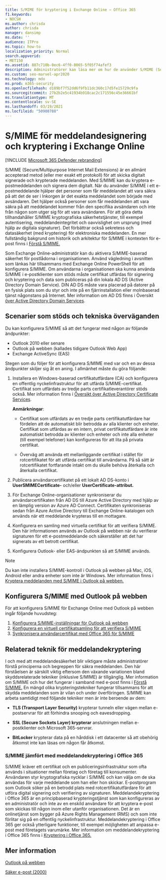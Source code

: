 ```yaml
---
title: S/MIME för kryptering i Exchange Online – Office 365
f1.keywords:
- NOCSH
ms.author: chrisda
author: chrisda
manager: dansimp
ms.date: ''
audience: ITPro
ms.topic: how-to
localization_priority: Normal
search.appverid:
- MET150
ms.assetid: 887c710b-0ec6-4ff0-8065-5f05f74afef3
description: Administratörer kan läsa mer om hur de använder S/MIME (Secure/Multipurpose Internet Mail Extensions) i Exchange Online för att kryptera e-postmeddelanden och signera dem digitalt.
ms.custom: seo-marvel-apr2020
ms.technology: mdo
ms.prod: m365-security
ms.openlocfilehash: d189bf7f52dd6f9fb11dc360c17d5fe15729c9fa
ms.sourcegitcommit: 27b2b2e5c41934b918cac2c171556c45e36661bf
ms.translationtype: MT
ms.contentlocale: sv-SE
ms.lasthandoff: 03/19/2021
ms.locfileid: "50908788"
---
```

# <a name="smime-for-message-signing-and-encryption-in-exchange-online"></a>S/MIME för meddelandesignering och kryptering i Exchange Online

[!INCLUDE [Microsoft 365 Defender rebranding](../includes/microsoft-defender-for-office.md)]


S/MIME (Secure/Multipurpose Internet Mail Extensions) är en allmänt accepterad metod (eller mer exakt ett protokoll) för att skicka digitalt signerade och krypterade meddelanden. Med S/MIME kan du kryptera e-postmeddelanden och signera dem digitalt. När du använder S/MIME i ett e-postmeddelande hjälper det personer som får meddelandet att vara säkra på att det de ser i Inkorgen är det exakta meddelandet som började med avsändaren. Det hjälper också personer som får meddelanden att vara säkra på att meddelandet kommer från den specifika avsändaren och inte från någon som utger sig för att vara avsändaren. För att göra detta tillhandahåller S/MIME kryptografiska säkerhetstjänster, till exempel autentisering, meddelandeintegritet och oavvislighet om ursprung (med hjälp av digitala signaturer). Det förbättrar också sekretess och datasäkerhet (med kryptering) för elektroniska meddelanden. En mer fullständig bakgrund om historik och arkitektur för S/MIME i kontexten för e-post finns i [Förstå S/MIME.](/previous-versions/tn-archive/aa995740(v=exchg.65))

Som Exchange Online-administratör kan du aktivera S/MIME-baserad säkerhet för postlådorna i organisationen. Använd vägledning i avsnitten som länkas här tillsammans med Exchange Online PowerShell för att konfigurera S/MIME. Om användarna i organisationen ska kunna använda S/MIME i e-postklienter som stöds måste certifikat utfärdas för signering och kryptering och data som publiceras på din lokala AD DS (Active Directory Domain Service). DIN AD DS måste vara placerad på datorer på en fysisk plats som du styr och inte på en fjärrinstallation eller molnbaserad tjänst någonstans på Internet. Mer information om AD DS finns i Översikt [över Active Directory Domain Services](/windows-server/identity/ad-ds/get-started/virtual-dc/active-directory-domain-services-overview).

## <a name="supported-scenarios-and-technical-considerations"></a>Scenarier som stöds och tekniska överväganden

Du kan konfigurera S/MIME så att det fungerar med någon av följande ändpunkter:

- Outlook 2010 eller senare
- Outlook på webben (kallades tidigare Outlook Web App)
- Exchange ActiveSync (EAS)

Stegen som du följer för att konfigurera S/MIME med var och en av dessa ändpunkter skiljer sig åt en aning. I allmänhet måste du göra följande:

1. Installera en Windows-baserad certifikatutfärdare (CA) och konfigurera en offentlig nyckelinfrastruktur för att utfärda S/MIME-certifikat. Certifikat som utfärdats av tredje parts certifikatleverantörer stöds också. Mer information finns i [Översikt över Active Directory Certificate Services](/previous-versions/windows/it-pro/windows-server-2012-r2-and-2012/hh831740(v=ws.11)).

   **Anmärkningar**:

   - Certifikat som utfärdats av en tredje parts certifikatutfärdare har fördelen att de automatiskt blir betrodda av alla klienter och enheter. Certifikat som utfärdas av en intern, privat certifikatutfärdare är inte automatiskt betrodda av klienter och enheter och inte alla enheter (till exempel telefoner) kan konfigureras för att lita på privata certifikat.

   - Överväg att använda ett mellanliggande certifikat i stället för rotcertifikatet för att utfärda certifikat till användarna. På så sätt är rotcertifikatet fortfarande intakt om du skulle behöva återkalla och återkalla certifikat.

2. Publicera användarcertifikatet på ett lokalt AD DS-konto i **UserSMIMECertificate-** och/eller **UserCertificate-attribut.**

3. För Exchange Online-organisationer synkroniserar du användarcertifikaten från AD DS till Azure Active Directory med hjälp av en lämplig version av Azure AD Connect. Certifikaten synkroniseras sedan från Azure Active Directory till Exchange Online-katalogen och används när ett meddelande krypteras till en mottagare.

4. Konfigurera en samling med virtuella certifikat för att verifiera S/MIME. Den här informationen används av Outlook på webben när du verifierar signaturen för ett e-postmeddelande och säkerställer att det har signerats av ett betrott certifikat.

5. Konfigurera Outlook- eller EAS-ändpunkten så att S/MIME används.

> [!NOTE]
> Du kan inte installera S/MIME-kontroll i Outlook på webben på Mac, iOS, Android eller andra enheter som inte är Windows. Mer information finns i [Kryptera meddelanden med S/MIME i Outlook på webben.](https://support.microsoft.com/office/878c79fc-7088-4b39-966f-14512658f480)

## <a name="set-up-smime-with-outlook-on-the-web"></a>Konfigurera S/MIME med Outlook på webben

För att konfigurera S/MIME för Exchange Online med Outlook på webben ingår följande huvudsteg:

1. [Konfigurera S/MIME-inställningar för Outlook på webben](configure-s-mime-settings-for-outlook-web-app.md)
2. [Konfigurera en virtuell certifikatsamling för att verifiera S/MIME](set-up-virtual-certificate-collection-to-validate-s-mime.md)
3. [Synkronisera användarcertifikat med Office 365 för S/MIME](sync-user-certificates-to-office-365-for-s-mime.md)

## <a name="related-message-encryption-technologies"></a>Relaterad teknik för meddelandekryptering

I och med att meddelandesäkerhet blir viktigare måste administratörer förstå principerna och begreppen för säkra meddelanden. Den här förståelsen är särskilt viktig eftersom den växande variationen bland skyddsrelaterade tekniker (inklusive S/MIME) är tillgänglig. Mer information om S/MIME och hur det fungerar i samband med e-post finns i [Förstå S/MIME.](/previous-versions/tn-archive/aa995740(v=exchg.65)) En mängd olika krypteringstekniker fungerar tillsammans för att skydda meddelanden som är vilan och under överföringen. S/MIME kan arbeta samtidigt med följande tekniker men är inte beroende av dem:

- **TLS (Transport Layer Security)** krypterar tunneln eller vägen mellan e-postservrar för att förhindra snooping och eavesdropping.

- **SSL (Secure Sockets Layer) krypterar** anslutningen mellan e-postklienter och Microsoft 365-servrar.

- **BitLocker** krypterar data på en hårddisk i ett datacenter så att obehörig åtkomst inte kan läsas om någon får åtkomst.

### <a name="smime-compared-with-office-365-message-encryption"></a>S/MIME jämfört med meddelandekryptering i Office 365

S/MIME kräver ett certifikat och en publiceringsinfrastruktur som ofta används i situationer mellan företag och företag till konsumenter. Användaren styr kryptografiska nycklar i S/MIME och kan välja om de ska användas för varje meddelande som han eller hon skickar. E-postprogram som Outlook söker på en betrodd plats med rotcertifikatutfärdare för att utföra digital signering och verifiering av signaturen. Meddelandekryptering i Office 365 är en principbaserad krypteringstjänst som kan konfigureras av en administratör och inte av en enskild användare för att kryptera e-post som skickas till någon inom eller utanför organisationen. Det är en onlinetjänst som bygger på Azure Rights Management (RMS) och som inte förlitar sig på en offentlig nyckelinfrastruktur. Meddelandekryptering i Office 365 ger också ytterligare funktioner, till exempel möjligheten att anpassa e-post med företagets varumärke. Mer information om meddelandekryptering i Office 365 finns i [Kryptering i Office 365.](../../compliance/encryption.md)

## <a name="more-information"></a>Mer information

[Outlook på webben](/exchange/exchange-admin-center)

[Säker e-post (2000)](/previous-versions/windows/it-pro/windows-2000-server/cc962043(v=technet.10))